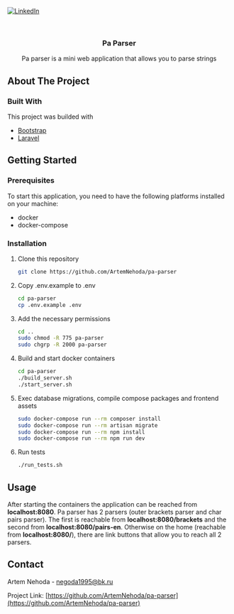 [![LinkedIn][linkedin-shield]](https://www.linkedin.com/in/artem-nehoda-925487165)



<!-- PROJECT LOGO -->
<br />
<p align="center">

  <h3 align="center">Pa Parser</h3>

  <p align="center">
   Pa parser is a mini web application that allows you to parse strings
  </p>
</p>

<!-- ABOUT THE PROJECT -->
## About The Project

### Built With

This project was builded with
* [Bootstrap](https://getbootstrap.com)
* [Laravel](https://laravel.com)



<!-- GETTING STARTED -->
## Getting Started

### Prerequisites

To start this application, you need to have the following platforms installed on your machine:
* docker
* docker-compose

### Installation

1. Clone this repository
   ```sh
   git clone https://github.com/ArtemNehoda/pa-parser
   ```
2. Copy .env.example to .env
   ```sh
   cd pa-parser
   cp .env.example .env
   ```

3. Add the necessary permissions
   ```sh
   cd ..
   sudo chmod -R 775 pa-parser
   sudo chgrp -R 2000 pa-parser
   ```

4. Build and start docker containers
   ```sh
   cd pa-parser
   ./build_server.sh
   ./start_server.sh
   ```
5. Exec database migrations, compile compose packages and frontend assets
   ```sh
   sudo docker-compose run --rm composer install
   sudo docker-compose run --rm artisan migrate
   sudo docker-compose run --rm npm install
   sudo docker-compose run --rm npm run dev
   ```
6. Run tests
   ```sh
   ./run_tests.sh
   ```

<!-- USAGE EXAMPLES -->
## Usage
After starting the containers the application can be reached from <strong>localhost:8080</strong>.
Pa parser has 2 parsers (outer brackets parser and char pairs parser). The first is reachable from <strong>localhost:8080/brackets</strong> and the second from <strong>localhost:8080/pairs-en</strong>. 
Otherwise on the home (reachable from <strong>localhost:8080/</strong>), there are link buttons that allow you to reach all 2 parsers.

## Contact

Artem Nehoda - negoda1995@bk.ru

Project Link: [https://github.com/ArtemNehoda/pa-parser](https://github.com/ArtemNehoda/pa-parser)

[linkedin-shield]: https://img.shields.io/badge/-LinkedIn-black.svg?style=for-the-badge&logo=linkedin&colorB=555
